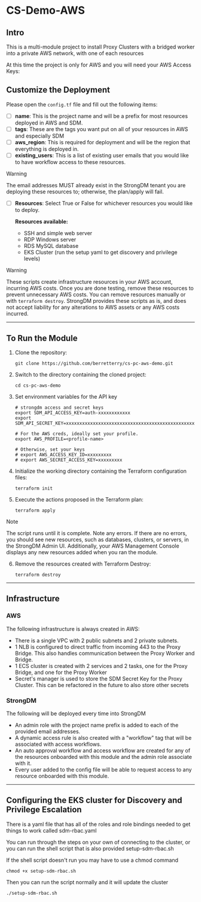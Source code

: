 # CS-Demo-AWS

## Intro

This is a multi-module project to install Proxy Clusters with a bridged worker into a private AWS network, with one of each resources

At this time the project is only for AWS and you will need your AWS Access Keys:

## Customize the Deployment

Please open the `config.tf` file and fill out the following items:

- [ ] **name**: This is the project name and will be a prefix for most resources deployed in AWS and SDM.
- [ ] **tags**: These are the tags you want put on all of your resources in AWS and especially SDM
- [ ] **aws_region**: This is required for deployment and will be the region that everything is deployed in.
- [ ] **existing_users**: This is a list of existing user emails that you would like to have workflow access to these resources.

> [!WARNING]
> The email addresses MUST already exist in the StrongDM tenant you are deploying these resources to; otherwise, the plan/apply will fail.

- [ ] **Resources**: Select True or False for whichever resources you would like to deploy.

  **Resources available:**

  - SSH and simple web server
  - RDP Windows server
  - RDS MySQL database
  - EKS Cluster (run the setup yaml to get discovery and privilege levels)

> [!WARNING]
> These scripts create infrastructure resources in your AWS account, incurring AWS costs. Once you are done testing, remove these resources to prevent unnecessary AWS costs. You can remove resources manually or with `terraform destroy`. StrongDM provides these scripts as is, and does not accept liability for any alterations to AWS assets or any AWS costs incurred.

---

## To Run the Module

1. Clone the repository:

   ```shell
   git clone https://github.com/berretterry/cs-pc-aws-demo.git
   ```

2. Switch to the directory containing the cloned project:

   ```shell
   cd cs-pc-aws-demo
   ```

3. Set environment variables for the API key

   ```shell
   # strongdm access and secret keys
   export SDM_API_ACCESS_KEY=auth-xxxxxxxxxxxx
   export SDM_API_SECRET_KEY=xxxxxxxxxxxxxxxxxxxxxxxxxxxxxxxxxxxxxxxxxxxxxxxx

   # For the AWS creds, ideally set your profile.
   export AWS_PROFILE=<profile-name>

   # Otherwise, set your keys
   # export AWS_ACCESS_KEY_ID=xxxxxxxxx
   # export AWS_SECRET_ACCESS_KEY=xxxxxxxxx
   ```

4. Initialize the working directory containing the Terraform configuration files:

   ```shell
   terraform init
   ```

5. Execute the actions proposed in the Terraform plan:

   ```shell
   terraform apply
   ```

> [!NOTE]
> The script runs until it is complete. Note any errors. If there are no errors, you should see new resources, such as databases, clusters, or servers, in the StrongDM Admin UI. Additionally, your AWS Management Console displays any new resources added when you ran the module.

6. Remove the resources created with Terraform Destroy:

   ```shell
   terraform destroy
   ```

---

## Infrastructure

### AWS

The following infrastructure is always created in AWS:

- There is a single VPC with 2 public subnets and 2 private subnets.
- 1 NLB is configured to direct traffic from incoming 443 to the Proxy Bridge. This also handles communication between the Proxy Worker and Bridge.
- 1 ECS cluster is created with 2 services and 2 tasks, one for the Proxy Bridge, and one for the Proxy Worker
- Secret's manager is used to store the SDM Secret Key for the Proxy Cluster. This can be refactored in the future to also store other secrets

### StrongDM

The following will be deployed every time into StrongDM

- An admin role with the project name prefix is added to each of the provided email addresses.
- A dynamic access rule is also created with a "workflow" tag that will be associated with access workflows.
- An auto approval workflow and access workflow are created for any of the resources onboarded with this module and the admin role associate with it.
- Every user added to the config file will be able to request access to any resource onboarded with this module.

---

## Configuring the EKS cluster for Discovery and Privilege Escalation

There is a yaml file that has all of the roles and role bindings needed to get things to work called sdm-rbac.yaml

You can run through the steps on your own of connecting to the cluster, or you can run the shell script that is also provided setup-sdm-rbac.sh

If the shell script doesn't run you may have to use a chmod command

```shell
chmod +x setup-sdm-rbac.sh
```

Then you can run the script normally and it will update the cluster

```shell
./setup-sdm-rbac.sh
```
